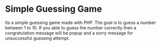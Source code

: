 # Simple Guessing Game
Its a simple guessing game made with PHP. The goal is to guess a number between 1 to 10. If you able to guess the number correctly then a congratulation message will be popup and a sorry message for unsuccessful guessing attempt.
